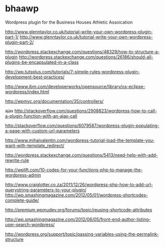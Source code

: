 bhaawp
======

Wordpress plugin for the Business Houses Athletic Assoication

http://www.glenntaylor.co.uk/tutorial-write-your-own-wordpress-plugin-part-1/
http://www.glenntaylor.co.uk/tutorial-write-your-own-wordpress-plugin-part-2/

http://wordpress.stackexchange.com/questions/48329/how-to-structure-a-plugin
http://wordpress.stackexchange.com/questions/26186/should-all-plugins-be-encapsulated-in-a-class

http://wp.tutsplus.com/tutorials/7-simple-rules-wordpress-plugin-development-best-practices/

http://www.ibm.com/developerworks/opensource/library/os-eclipse-wordpress/index.html

http://wpmvc.org/documentation/35/controllers/

ajax
http://stackoverflow.com/questions/2908823/wordpress-how-to-call-a-plugin-function-with-an-ajax-call

http://stackoverflow.com/questions/6079587/wordpress-plugin-populating-a-page-with-custom-url-parameters

http://www.mihaivalentin.com/wordpress-tutorial-load-the-template-you-want-with-template_redirect/

http://wordpress.stackexchange.com/questions/5413/need-help-with-add-rewrite-rule

http://wplift.com/10-codes-for-your-functions-php-to-manage-the-wordpress-admin


http://www.craiglotter.co.za/2011/12/26/wordpress-php-how-to-add-url-querystring-parameters-to-your-plugin/
http://wp.smashingmagazine.com/2012/05/01/wordpress-shortcodes-complete-guide/


http://premium.wpmudev.org/forums/topic/reusing-shortcode-attributes


http://wp.smashingmagazine.com/2012/06/05/front-end-author-listing-user-search-wordpress/

http://wordpress.org/support/topic/passing-variables-using-the-permalink-structure